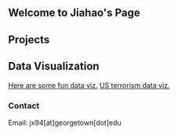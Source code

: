 ## Welcome to Jiahao's Page


## Projects

## Data Visualization

[Here are some fun data viz.](https://jhxu0416.github.io/jhxu0416.gitbub.io/viz/viz.html)
[US terrorism data viz.](https://jhxu0416.github.io/jhxu0416.gitbub.io/viz/us_terrorism/terrorism.html)
### Contact

Email: jx94[at]georgetown[dot]edu 